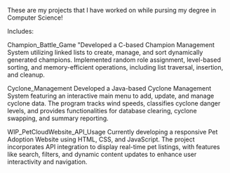 These are my projects that I have worked on while pursing my degree in Computer Science! 

Includes:

Champion_Battle_Game
"Developed a C-based Champion Management System utilizing linked lists to create, manage, and sort dynamically generated champions. Implemented random role assignment, level-based sorting, and memory-efficient operations, including list traversal, insertion, and cleanup.

Cyclone_Management
Developed a Java-based Cyclone Management System featuring an interactive main menu to add, update, and manage cyclone data. The program tracks wind speeds, classifies cyclone danger levels, and provides functionalities for database clearing, cyclone swapping, and summary reporting. 

WIP_PetCloudWebsite_API_Usage
Currently developing a responsive Pet Adoption Website using HTML, CSS, and JavaScript. The project incorporates API integration to display real-time pet listings, with features like search, filters, and dynamic content updates to enhance user interactivity and navigation. 
